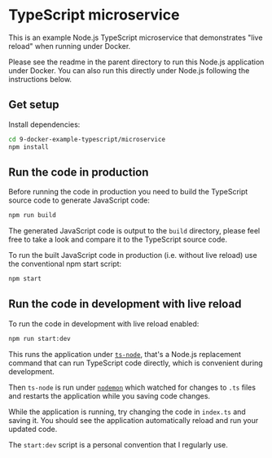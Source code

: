 # TypeScript microservice

This is an example Node.js TypeScript microservice that demonstrates "live reload" when running under Docker.

Please see the readme in the parent directory to run this Node.js application under Docker. You can also run this directly under Node.js following the instructions below.

## Get setup

Install dependencies:

```bash
cd 9-docker-example-typescript/microservice
npm install
```

## Run the code in production

Before running the code in production you need to build the TypeScript source code to generate JavaScript code:

```bash
npm run build
```

The generated JavaScript code is output to the `build` directory, please feel free to take a look and compare it to the TypeScript source code.

To run the built JavaScript code in production (i.e. without live reload) use the conventional npm start script:

```bash
npm start
```

## Run the code in development with live reload

To run the code in development with live reload enabled:

```bash
npm run start:dev
```

This runs the application under [`ts-node`](https://www.npmjs.com/package/ts-node), that's a Node.js replacement command that can run TypeScript code directly, which is convenient during development.

Then `ts-node` is run under [`nodemon`](https://www.npmjs.com/package/nodemon) which watched for changes to `.ts` files and restarts the application while you saving code changes.

While the application is running, try changing the code in `index.ts` and saving it. You should see the application automatically reload and run your updated code.

The `start:dev` script is a personal convention that I regularly use. 